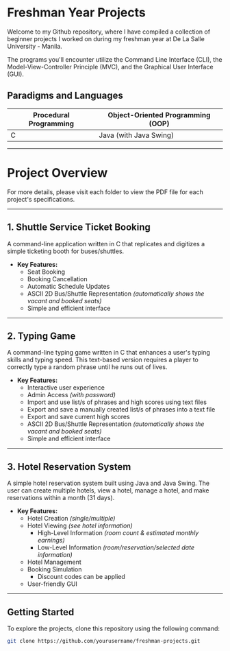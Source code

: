 # Freshman Year Projects
Welcome to my Github repository, where I have compiled a collection of beginner projects I worked on during my freshman year at De La Salle University - Manila. 

The programs you'll encounter utilize the Command Line Interface (CLI), the Model-View-Controller Principle (MVC), and the Graphical User Interface (GUI).

## Paradigms and Languages
| Procedural Programming | Object-Oriented Programming (OOP) |
|--|--|
| C | Java (with Java Swing) |

--------

# Project Overview
For more details, please visit each folder to view the PDF file for each project's specifications.

--------

## 1. Shuttle Service Ticket Booking
A command-line application written in C that replicates and digitizes a simple ticketing booth for buses/shuttles.
 - **Key Features:**
 	- Seat Booking
  	- Booking Cancellation
   	- Automatic Schedule Updates
   	- ASCII 2D Bus/Shuttle Representation *(automatically shows the vacant and booked seats)*
   	- Simple and efficient interface

--------

## 2. Typing Game
A command-line typing game written in C that enhances a user's typing skills and typing speed. This text-based version requires a player to correctly type a random phrase until he runs out of lives.
 - **Key Features:**
 	- Interactive user experience
  	- Admin Access *(with password)*
   	- Import and use list/s of phrases and high scores using text files
   	- Export and save a manually created list/s of phrases into a text file
   	- Export and save current high scores 
   	- ASCII 2D Bus/Shuttle Representation *(automatically shows the vacant and booked seats)*
   	- Simple and efficient interface

--------

## 3. Hotel Reservation System
A simple hotel reservation system built using Java and Java Swing. The user can create multiple hotels, view a hotel, manage a hotel, and make reservations within a month (31 days).
 - **Key Features:**
	 - Hotel Creation *(single/multiple)* 
	  - Hotel Viewing *(see hotel information)* 
		   - High-Level Information *(room count & estimated monthly earnings)*
		   - Low-Level Information *(room/reservation/selected date information)*
	  - Hotel Management
	  - Booking Simulation 
		   - Discount codes can be applied
	  - User-friendly GUI

--------

## Getting Started

To explore the projects, clone this repository using the following command:

```bash
git clone https://github.com/yourusername/freshman-projects.git
